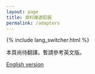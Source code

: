 ```yaml
---
layout: page
title: 資料庫適配器
permalink: /adapters
---
```


{% include lang_switcher.html %}

<!-- Translation draft (zh-TW): Placeholder content. Community review welcome. -->

<p>本頁尚待翻譯。暫請參考英文版。</p>

<p><a href="{{ site.baseurl }}/adapters">English version</a></p>
